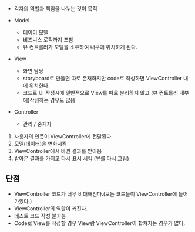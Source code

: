 - 각자의 역할과 책임을 나누는 것이 목적


- Model
	- 데이터 모델
	- 비즈니스 로직까지 포함
	- 뷰 컨트롤러가 모델을 소유하여 내부에 위치하게 된다.
- View
	- 화면 담당
	- storyboard로 만들면 따로 존재하지만 code로 작성하면 ViewController 내에 위치한다.
	- 코드로 UI 작성시에 일반적으로 View를 따로 분리하지 않고 (뷰 컨트롤러 내부에)작성하는 경우도 많음
- Controller
	- 관리 / 중재자

1. 사용자의 인풋이 ViewController에 전달된다.
2. 모델(데이터)을 변화시킴
3. ViewController에서 바뀐 결과를 받아옴
4. 받아온 결과를 가지고 다시 표시 시킴 (뷰를 다시 그림)

## 단점
- ViewController 코드가 너무 비대해진다.(모든 코드들이 ViewController에 들어가있다.)
- ViewController의 역할이 커진다.
- 테스트 코드 작성 불가능
- Code로 View를 작성할 경우 View랑 ViewController이 합쳐지는 경우가 많다.